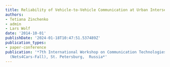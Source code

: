 ```yaml
---
title: Reliability of Vehicle-to-Vehicle Communication at Urban Intersections
authors:
- Tetiana Zinchenko
- admin
- Lars Wolf
date: '2014-10-01'
publishDate: '2024-01-18T10:47:51.537489Z'
publication_types:
- paper-conference
publication: '*7th International Workshop on Communication Technologies for Vehicles
  (Nets4Cars-Fall), St. Petersburg,  Russia*'
---
```

